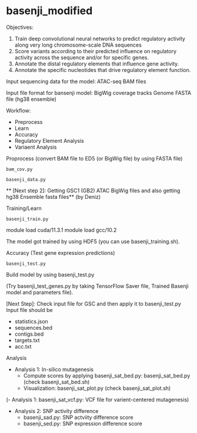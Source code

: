 # basenji_modified

Objectives:
1. Train deep convolutional neural networks to predict regulatory activity along very long chromosome-scale DNA sequences
2. Score variants according to their predicted influence on regulatory activity across the sequence and/or for specific genes.
3. Annotate the distal regulatory elements that influence gene activity.
4. Annotate the specific nucleotides that drive regulatory element function.

Input sequencing data for the model:
ATAC-seq BAM files

Input file format for bansenji model: 
BigWig coverage tracks
Genome FASTA file (hg38 ensemble)

Workflow:
- Preprocess
- Learn
- Accuracy
- Regulatory Element Analysis
- Variaent Analysis

Proprocess (convert BAM file to ED5 (or BigWig file) by using FASTA file)

```
bam_cov.py
```
```
basenji_data.py
```
**
[Next step 2]: Getting GSC1 (GB2) ATAC BigWig files and also getting hg38 Ensemble fasta files** (by Deniz)

Training/Learn

```
basenji_train.py
```
module load cuda/11.3.1
module load gcc/10.2

The model got trained by using HDF5 (you can use basenji_training.sh). 

Accuracy (Test gene expression predictions)
```
basenji_test.py
```
Build model by using basenji_test.py 

(Try basenji_test_genes.py by taking TensorFlow Saver file, Trained Basenji model and parameters file).

[Next Step]: Check input file for GSC and then apply it to basenji_test.py
Input file should be 

- statistics.json
- sequences.bed
- contigs.bed
- targets.txt
- acc.txt

Analysis 
- Analysis 1: In-silico mutagenesis
  - Compute scores by applying basenji_sat_bed.py: basenji_sat_bed.py (check basenji_sat_bed.sh)
  - Visualization: basenji_sat_plot.py (check basenji_sat_plot.sh)

(- Analysis 1: basenji_sat_vcf.py: VCF file for varient-centered mutagenesis)
- Analysis 2: SNP activity difference
  - basenji_sad.py: SNP actviity difference score
  - basenji_sed.py: SNP expression difference score
